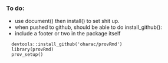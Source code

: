 ### To do:

* use document() then install() to set shit up.
* when pushed to github, should be able to do install_github():
* include a footer or two in the package itself

```
  devtools::install_github('oharac/provRmd')
  library(provRmd)
  prov_setup()
```

